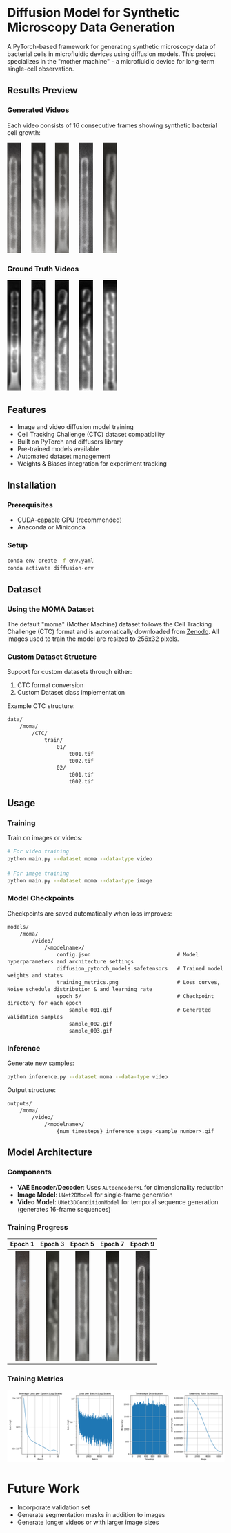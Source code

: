# Diffusion Model for Synthetic Microscopy Data Generation

A PyTorch-based framework for generating synthetic microscopy data of bacterial cells in microfluidic devices using diffusion models. This project specializes in the "mother machine" - a microfluidic device for long-term single-cell observation.

## Results Preview

### Generated Videos
Each video consists of 16 consecutive frames showing synthetic bacterial cell growth:

![alt text](examples/video_1.gif) &nbsp;&nbsp;&nbsp;&nbsp; ![alt text](examples/video_2.gif) &nbsp;&nbsp;&nbsp;&nbsp; ![alt text](examples/video_3.gif) &nbsp;&nbsp;&nbsp;&nbsp; ![alt text](examples/video_4.gif) &nbsp;&nbsp;&nbsp;&nbsp; ![alt text](examples/video_5.gif)

### Ground Truth Videos
![alt text](examples/original_video1.gif) &nbsp;&nbsp;&nbsp;&nbsp; ![alt text](examples/original_video2.gif) &nbsp;&nbsp;&nbsp;&nbsp; ![alt text](examples/original_video3.gif) &nbsp;&nbsp;&nbsp;&nbsp; ![alt text](examples/original_video4.gif) &nbsp;&nbsp;&nbsp;&nbsp; ![alt text](examples/original_video5.gif)

## Features
- Image and video diffusion model training
- Cell Tracking Challenge (CTC) dataset compatibility
- Built on PyTorch and diffusers library
- Pre-trained models available
- Automated dataset management
- Weights & Biases integration for experiment tracking

## Installation

### Prerequisites
- CUDA-capable GPU (recommended)
- Anaconda or Miniconda

### Setup
```bash
conda env create -f env.yaml
conda activate diffusion-env
```

## Dataset

### Using the MOMA Dataset
The default "moma" (Mother Machine) dataset follows the Cell Tracking Challenge (CTC) format and is automatically downloaded from [Zenodo](https://zenodo.org/records/11237127). All images used to train the model are resized to 256x32 pixels.

### Custom Dataset Structure
Support for custom datasets through either:
1. CTC format conversion
2. Custom Dataset class implementation

Example CTC structure:
```
data/
    /moma/
        /CTC/
            train/
                01/
                    t001.tif
                    t002.tif
                02/
                    t001.tif
                    t002.tif
```

## Usage

### Training
Train on images or videos:
```bash
# For video training
python main.py --dataset moma --data-type video

# For image training
python main.py --dataset moma --data-type image
```

### Model Checkpoints
Checkpoints are saved automatically when loss improves:
```
models/
    /moma/
        /video/
            /<modelname>/
                config.json                            # Model hyperparameters and architecture settings
                diffusion_pytorch_models.safetensors   # Trained model weights and states
                training_metrics.png                   # Loss curves, Noise schedule distribution & and learning rate 
                epoch_5/                               # Checkpoint directory for each epoch
                    sample_001.gif                     # Generated validation samples
                    sample_002.gif
                    sample_003.gif
```

### Inference
Generate new samples:
```bash
python inference.py --dataset moma --data-type video
```

Output structure:
```
outputs/
    /moma/
        /video/
            /<modelname>/
                {num_timesteps}_inference_steps_<sample_number>.gif
```

## Model Architecture

### Components
- **VAE Encoder/Decoder**: Uses `AutoencoderKL` for dimensionality reduction
- **Image Model**: `UNet2DModel` for single-frame generation
- **Video Model**: `UNet3DConditionModel` for temporal sequence generation (generates 16-frame sequences)

### Training Progress

| Epoch 1 | Epoch 3 | Epoch 5 | Epoch 7 | Epoch 9 |
|:-:|:-:|:-:|:-:|:-:|
|![alt text](examples/video_ep_1.png)|![alt text](examples/video_ep_3.png)|![alt text](examples/video_ep_5.png)|![alt text](examples/video_ep_7.png)|![alt text](examples/video_ep_9.png)|

### Training Metrics
![alt text](examples/training_metrics-video.png)

# Future Work
 - Incorporate validation set
 - Generate segmentation masks in addition to images
 - Generate longer videos or with larger image sizes
